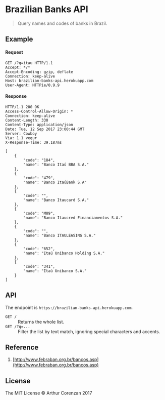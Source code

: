 # Brazilian Banks API

> Query names and codes of banks in Brazil.

## Example

#### Request

```
GET /?q=itau HTTP/1.1
Accept: */*
Accept-Encoding: gzip, deflate
Connection: keep-alive
Host: brazilian-banks-api.herokuapp.com
User-Agent: HTTPie/0.9.9
```

#### Response

```
HTTP/1.1 200 OK
Access-Control-Allow-Origin: *
Connection: keep-alive
Content-Length: 330
Content-Type: application/json
Date: Tue, 12 Sep 2017 23:00:44 GMT
Server: Cowboy
Via: 1.1 vegur
X-Response-Time: 39.187ms

[
    {
        "code": "184",
        "name": "Banco Itaú BBA S.A."
    },
    {
        "code": "479",
        "name": "Banco ItaúBank S.A"
    },
    {
        "code": "",
        "name": "Banco Itaucard S.A."
    },
    {
        "code": "M09",
        "name": "Banco Itaucred Financiamentos S.A."
    },
    {
        "code": "",
        "name": "Banco ITAULEASING S.A."
    },
    {
        "code": "652",
        "name": "Itaú Unibanco Holding S.A."
    },
    {
        "code": "341",
        "name": "Itaú Unibanco S.A."
    }
]
```


## API

The endpoint is `https://brazilian-banks-api.herokuapp.com`.

<dl>
  <dt><code>GET /</code></dt>
  <dd>Returns the whole list.</dd>
  <dt><code>GET /?q=...</code></dt>
  <dd>Filter the list by text match, ignoring special characters and accents.</dd>
</dl>

## Reference

1. [http://www.febraban.org.br/bancos.asp](http://www.febraban.org.br/bancos.asp)

## License

The MIT License &copy; Arthur Corenzan 2017
